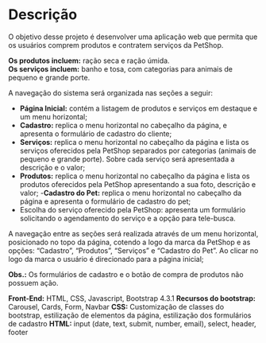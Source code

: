 # Descrição

O objetivo desse projeto é desenvolver uma aplicação web que permita que os usuários 
comprem produtos e contratem serviços da PetShop. 
 
**Os produtos incluem:** ração seca e ração úmida.  
**Os serviços incluem:** banho e tosa, com categorias para animais de pequeno e grande porte. 

A navegação do sistema será organizada nas seções a seguir: 
  - **Página Inicial:** contém a listagem de produtos e serviços em destaque e um menu 
horizontal;  
  - **Cadastro:** replica o menu horizontal no cabeçalho da página, e apresenta o 
formulário de cadastro do cliente; 
  - **Serviços:** replica o menu horizontal no cabeçalho da página e lista os serviços 
oferecidos pela PetShop separados por categorias (animais de pequeno e grande 
porte). Sobre cada serviço será apresentada a descrição e o valor; 
  - **Produtos:** replica o menu horizontal no cabeçalho da página e lista os produtos 
oferecidos pela PetShop apresentando a sua foto, descrição e valor; 
  -**Cadastro do Pet:** replica o menu horizontal no cabeçalho da página e apresenta o 
formulário de cadastro do pet; 
  - Escolha do serviço oferecido pela PetShop: apresenta um formulário solicitando o 
agendamento do serviço e a opção para tele-busca. 

A navegação entre as seções será realizada através de um menu horizontal, 
posicionado no topo da página, cotendo a logo da marca da PetShop e as 
opções: “Cadastro”, “Produtos”, “Serviços” e “Cadastro do Pet”. Ao clicar no logo da marca o 
usuário é direcionado para a página inicial;

**Obs.:** Os formulários de cadastro e o botão de compra de produtos não possuem ação.

**Front-End:** HTML, CSS, Javascript, Bootstrap 4.3.1
**Recursos do bootstrap:** Carousel, Cards, Form, Navbar
**CSS:** Customização de classes do bootstrap, estilização de elementos da página, estilização dos formulários de cadastro
**HTML:** input (date, text, submit, number, email), select, header, footer

